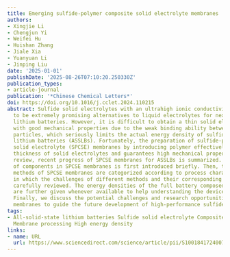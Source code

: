 ```yaml
---
title: Emerging sulfide-polymer composite solid electrolyte membranes
authors:
- Xingjie Li
- Chengjun Yi
- Weifei Hu
- Huishan Zhang
- Jiale Xia
- Yuanyuan Li
- Jinping Liu
date: '2025-01-01'
publishDate: '2025-08-26T07:10:20.250330Z'
publication_types:
- article-journal
publication: '*Chinese Chemical Letters*'
doi: https://doi.org/10.1016/j.cclet.2024.110215
abstract: Sulfide solid electrolytes with an ultrahigh ionic conductivity are considered
  to be extremely promising alternatives to liquid electrolytes for next-generation
  lithium batteries. However, it is difficult to obtain a thin solid electrolyte layer
  with good mechanical properties due to the weak binding ability between their powder
  particles, which seriously limits the actual energy density of sulfide all-solid-state
  lithium batteries (ASSLBs). Fortunately, the preparation of sulfide-polymer composite
  solid electrolyte (SPCSE) membranes by introducing polymer effectively reduces the
  thickness of solid electrolytes and guarantees high mechanical properties. In this
  review, recent progress of SPCSE membranes for ASSLBs is summarized. The classification
  of components in SPCSE membranes is first introduced briefly. Then, the preparation
  methods of SPCSE membranes are categorized according to process characteristics,
  in which the challenges of different methods and their corresponding solutions are
  carefully reviewed. The energy densities of the full battery composed of SPCSE membranes
  are further given whenever available to help understanding the device-level performance.
  Finally, we discuss the potential challenges and research opportunities for SPCSE
  membranes to guide the future development of high-performance sulfide ASSLBs.
tags:
- All-solid-state lithium batteries Sulfide solid electrolyte Composite electrolyte
  Membrane processing High energy density
links:
- name: URL
  url: https://www.sciencedirect.com/science/article/pii/S1001841724007344
---
```

